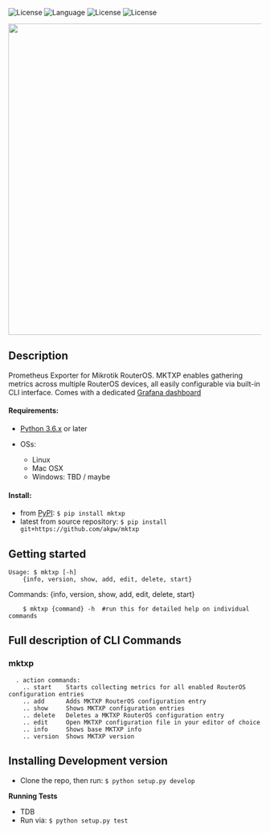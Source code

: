 
![License](https://img.shields.io/badge/License-GNU%20GPL-blue.svg)
![Language](https://img.shields.io/badge/python-v3.6-blue)
![License](https://img.shields.io/badge/mikrotik-routeros-orange)
![License](https://img.shields.io/badge/prometheus-exporter-blueviolet)


<img src="http://www.akpdev.com/images/mktxp_b_t.png" width="530" height="620">


## Description
Prometheus Exporter for Mikrotik RouterOS. 
MKTXP enables gathering metrics across multiple RouterOS devices, all easily configurable via built-in CLI interface.
Comes with a dedicated [Grafana dashboard](https://grafana.com/grafana/dashboards/13679)


#### Requirements:
- [Python 3.6.x](https://www.python.org/downloads/release/python-360/) or later


- OSs:
    * Linux
    * Mac OSX
    * Windows: TBD / maybe

#### Install:
- from [PyPI](https://pypi.org/project/mktxp/): `$ pip install mktxp`
- latest from source repository: `$ pip install git+https://github.com/akpw/mktxp`


## Getting started
    Usage: $ mktxp [-h]
    	{info, version, show, add, edit, delete, start}
Commands:
  {info, version, show, add, edit, delete, start}

        $ mktxp {command} -h  #run this for detailed help on individual commands


## Full description of CLI Commands
### mktxp
      . action commands:
        .. start    Starts collecting metrics for all enabled RouterOS configuration entries
        .. add      Adds MKTXP RouterOS configuration entry
        .. show   	Shows MKTXP configuration entries
        .. delete   Deletes a MKTXP RouterOS configuration entry
        .. edit     Open MKTXP configuration file in your editor of choice
        .. info     Shows base MKTXP info
        .. version  Shows MKTXP version


## Installing Development version
- Clone the repo, then run: `$ python setup.py develop`

**Running Tests**
- TDB
- Run via: `$ python setup.py test`




